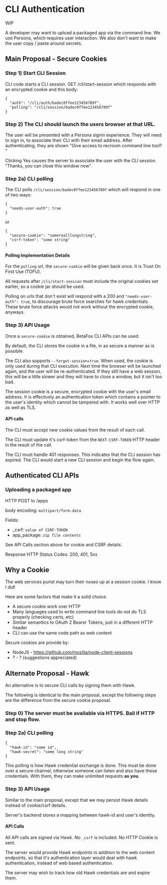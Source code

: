 # CLI Authentication

WIP

A developer may want to upload a packaged app via the command line.
We use Persona, which requires user interaction.
We also don't want to make the user copy / paste around secrets.

## Main Proposal - Secure Cookies

### Step 1) Start CLI Session

CLI code starts a CLI session. GET /cli/start-session
which responds with an encrypted cookie and this body:

```
{
  "auth": "/cli/auth/badec0ffee123456789f",
  "polling": "/cli/session/badec0ffee123456789f"
}
```

### Step 2) The CLI should launch the users browser at that URL.

The user will be presented with a Persona signin experience.
They will need to sign in, to associate their CLI with their email address.
After authenticating, they are shown
"Give access to recroom command line tool? <Yes> <No>"

Clicking Yes causes the server to associate the user with the CLI session.
"Thanks, you can close this window now".


### Step 2a) CLI polling

The CLI polls `/cli/session/badec0ffee123456789f` which will respond in one of two ways:
```
{
  "needs-user-auth": true
}
```

or

```
{
  "secure-cookie": "somerealllongstring",
  "csrf-token": "some string"
}
```

#### Polling Implementation Details

For the `polling` url, the `secure-cookie` will be given back once.
It is Trust On First Use (TOFU).

All requests after `/cli/start-session` must include the original cookies set earlier, so a cookie jar should be used.

Polling on urls that don't exist will respond with a 200 and `"needs-user-auth": true`, to discourage brute force searches for hawk credentials. These brute force attacks would not work without the encrypted cookie, anyways.

### Step 3) API Usage

Once a `secure-cookie` is obtained, BetaFox CLI APIs can be used.

By default, the CLI stores the cookie in a file, in as secure a manner as is possible.

The CLI also supports `--forget-session=true`. When used, the cookie is only used during
that CLI execution. Next time the browser will be launched again, and the user will be
re-authenticated. If they still have a web session, this will be a little slower and
they will have to close a window, but it isn't too bad.

The session cookie is a secure, encrypted cookie with the user's email address.
It is effectively an authentication token which contains a pointer to the user's identity
which cannot be tampered with. It works well over HTTP as well as TLS.

#### API calls

The CLI must accept new cookie values from the result of each call.

The CLI must update it's csrf-token from the `NEXT-CSRF-TOKEN` HTTP header in the result of the call.

The CLI must handle 401 responses. This indicates that the CLI session has expired.
The CLI would start a new CLI session and begin the flow again.

## Authenticated CLI APIs

### Uploading a packaged app

HTTP POST to /apps 

body encoding: `multipart/form-data`

Fields:

* _csrf: `value of CSRF-TOKEN`
* app_package: `zip file contents`

See API Calls section above for cookie and CSRF details.

Response HTTP Status Codes: 200, 401, 5xx

## Why a Cookie

The web services purist may turn their noses up at a session cookie.
I know I did!

Here are some factors that make it a solid choice.

* A secure cookie work over HTTP
* Many languages used to write command line tools do not do TLS properly (checking certs, etc)
* Similar semantics to OAuth 2 Bearer Tokens, just in a different HTTP header
* CLI can use the same code path as web content

Secure cookies are provide by:
* NodeJS - https://github.com/mozilla/node-client-sessions
* ? - ? (suggestions appreciated)

## Alternate Proposal - Hawk

An alternative is to secure CLI calls by signing them with Hawk.

The following is identical to the main proposal,
except the following steps are the difference from the secure cookie proposal.

### Step 0) The server must be available via HTTPS. Bail if HTTP and  stop flow.

### Step 2a) CLI polling

```
{
  "hawk-id": "some id",
  "hawk-secret": "some long string"
}
```

This polling is how Hawk credential exchange is done.
This must be done over a secure channel,
otherwise someone can listen and also have these credentials.
With them, they can make unlimited requests **as you**.

### Step 3) API Usage

Similar to the main proposal,
except that we may persist Hawk details instead of cookie/csrf details.

Server's backend stores a mapping between hawk-id and user's identity.

#### API Calls

All API calls are signed via Hawk. No `_csrf` is included. No HTTP Cookie is sent.

The server would provide Hawk endpoints in addition to the web content endpoints,
so that it's authentication layer would deal with hawk authentication,
instead of web based authentication.

The server may wish to track how old Hawk credentials are and expire them.